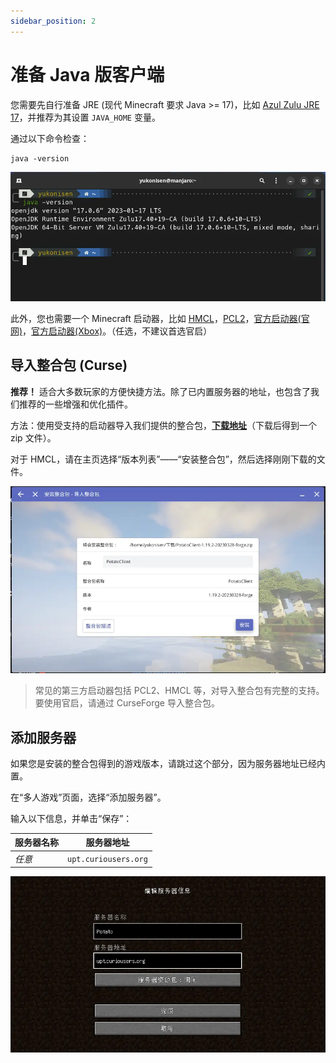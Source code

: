 ```yaml
---
sidebar_position: 2
---
```


# 准备 Java 版客户端

您需要先自行准备 JRE (现代 Minecraft 要求 Java >= 17)，比如 [Azul Zulu JRE 17](https://www.azul.com/downloads/?version=java-17-lts&architecture=x86-64-bit&package=jre#zulu)，并推荐为其设置 `JAVA_HOME` 变量。

通过以下命令检查：

```shell
java -version
```

![demo1](img/je-demo1.webp)

此外，您也需要一个 Minecraft 启动器，比如 [HMCL](https://hmcl.huangyuhui.net/download/)，[PCL2](https://afdian.net/p/0164034c016c11ebafcb52540025c377)，[官方启动器(官网)](https://www.minecraft.net/zh-hans/download)，[官方启动器(Xbox)](https://www.xbox.com/zh-cn/games/store/minecraft-launcher/9pgw18npbzv5)。（任选，不建议首选官启）

## 导入整合包 (Curse)

**推荐！** 适合大多数玩家的方便快捷方法。除了已内置服务器的地址，也包含了我们推荐的一些增强和优化插件。

方法：使用受支持的启动器导入我们提供的整合包，[**下载地址**](https://drive.curiousers.org/Potato/S17/Modpack/)（下载后得到一个 zip 文件）。

对于 HMCL，请在主页选择“版本列表”——“安装整合包”，然后选择刚刚下载的文件。

![demo2](img/je-demo2.webp)


> 常见的第三方启动器包括 PCL2、HMCL 等，对导入整合包有完整的支持。要使用官启，请通过 CurseForge 导入整合包。

## 添加服务器

如果您是安装的整合包得到的游戏版本，请跳过这个部分，因为服务器地址已经内置。

在“多人游戏”页面，选择“添加服务器”。

输入以下信息，并单击“保存”：

| 服务器名称     | 服务器地址 |
| ----------- | :-----: |
| *任意*     | `upt.curiousers.org` |

![demo4](img/je-demo3.webp)